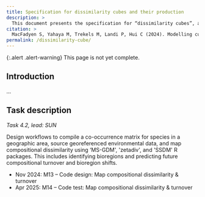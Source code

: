 ```yaml
---
title: Specification for dissimilarity cubes and their production
description: >
  This document presents the specification for “dissimilarity cubes”, a format used to map compositional dissimilarity and turnover of species using occurrence data. It provides a workflow to compile co-occurrence matrices for species in a specified geographic area, source georeferenced environmental data, and map compositional dissimilarity using MS-GDM and zetadiv.
citation: >
  MacFadyen S, Yahaya M, Trekels M, Landi P, Hui C (2024). Modelling current and future scenarios of species and landscape turnover. <https://docs.b-cubed.eu/dissimilarity-cube/>
permalink: /dissimilarity-cube/
---
```


{:.alert .alert-warning}
This page is not yet complete.

## Introduction

...

## Task description

_Task 4.2, lead: SUN_

Design workflows to compile a co-occurrence matrix for species in a geographic area, source georeferenced environmental data, and map compositional dissimilarity using ‘MS-GDM', 'zetadiv', and 'SSDM' R packages. This includes identifying bioregions and predicting future compositional turnover and bioregion shifts.

- Nov 2024: M13 – Code design: Map compositional dissimilarity & turnover
- Apr 2025: M14 – Code test: Map compositional dissimilarity & turnover
